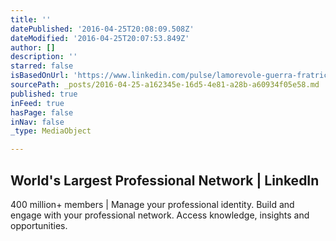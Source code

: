 ```yaml
---
title: ''
datePublished: '2016-04-25T20:08:09.508Z'
dateModified: '2016-04-25T20:07:53.849Z'
author: []
description: ''
starred: false
isBasedOnUrl: 'https://www.linkedin.com/pulse/lamorevole-guerra-fratricida-tra-apple-google-e-samsung-raimondi?trk=mp-author-card'
sourcePath: _posts/2016-04-25-a162345e-16d5-4e81-a28b-a60934f05e58.md
published: true
inFeed: true
hasPage: false
inNav: false
_type: MediaObject

---
```

<article style=""><h1>World's Largest Professional Network | LinkedIn</h1><p>400 million+ members | Manage your professional identity. Build and engage with your professional network. Access knowledge, insights and opportunities.</p></article>
